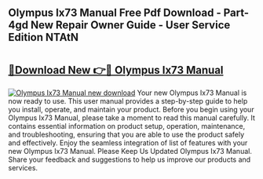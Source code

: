 ## Olympus Ix73 Manual Free Pdf Download - Part-4gd New Repair Owner Guide - User Service Edition NTAtN

# <h2><a href="http://cf23616.oget.top/?id=Olympus+Ix73+Manual">🔗Download New 👉🔴 Olympus Ix73 Manual</a></h2>

[![Olympus Ix73 Manual new download](https://i.imgur.com/5g1atiW.png)](http://cf23616.oget.top/?id=Olympus+Ix73+Manual)
Your new Olympus Ix73 Manual is now ready to use. This user manual provides a step-by-step guide to help you install, operate, and maintain your product. Before you begin using your Olympus Ix73 Manual, please take a moment to read this manual carefully. It contains essential information on product setup, operation, maintenance, and troubleshooting, ensuring that you are able to use the product safely and effectively. Enjoy the seamless integration of list of features with your new Olympus Ix73 Manual. Please Keep Us Updated Olympus Ix73 Manual. Share your feedback and suggestions to help us improve our products and services.
